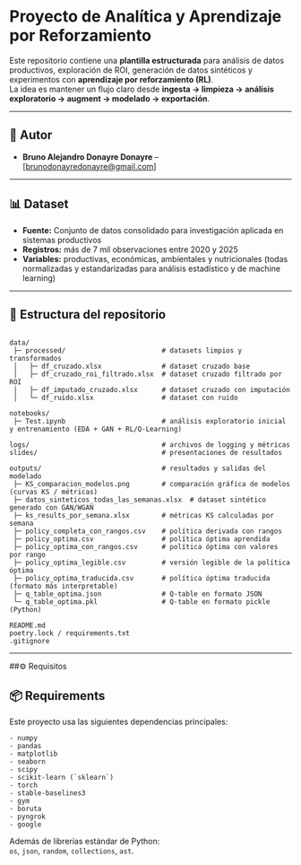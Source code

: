# Proyecto de Analítica y Aprendizaje por Reforzamiento

Este repositorio contiene una **plantilla estructurada** para análisis de datos productivos, exploración de ROI, generación de datos sintéticos y experimentos con **aprendizaje por reforzamiento (RL)**.  
La idea es mantener un flujo claro desde **ingesta → limpieza → análisis exploratorio → augment → modelado → exportación**.


---

## 👥 Autor
- **Bruno Alejandro Donayre Donayre** – [brunodonayredonayre@gmail.com] 

---

## 📊 Dataset
- **Fuente:** Conjunto de datos consolidado para investigación aplicada en sistemas productivos  
- **Registros:** más de 7 mil observaciones entre 2020 y 2025  
- **Variables:** productivas, económicas, ambientales y nutricionales (todas normalizadas y estandarizadas para análisis estadístico y de machine learning)  

---

## 📂 Estructura del repositorio

```

data/
 ├─ processed/                        # datasets limpios y transformados
 │   ├─ df_cruzado.xlsx               # dataset cruzado base
 │   ├─ df_cruzado_roi_filtrado.xlsx  # dataset cruzado filtrado por ROI
 │   ├─ df_imputado_cruzado.xlsx      # dataset cruzado con imputación
 │   └─ df_ruido.xlsx                 # dataset con ruido

notebooks/
 ├─ Test.ipynb                        # análisis exploratorio inicial y entrenamiento (EDA + GAN + RL/Q-Learning)

logs/                                 # archivos de logging y métricas
slides/                               # presentaciones de resultados

outputs/                              # resultados y salidas del modelado
 ├─ KS_comparacion_modelos.png        # comparación gráfica de modelos (curvas KS / métricas)
 ├─ datos_sinteticos_todas_las_semanas.xlsx  # dataset sintético generado con GAN/WGAN
 ├─ ks_results_por_semana.xlsx        # métricas KS calculadas por semana
 ├─ policy_completa_con_rangos.csv    # política derivada con rangos
 ├─ policy_optima.csv                 # política óptima aprendida
 ├─ policy_optima_con_rangos.csv      # política óptima con valores por rango
 ├─ policy_optima_legible.csv         # versión legible de la política óptima
 ├─ policy_optima_traducida.csv       # política óptima traducida (formato más interpretable)
 ├─ q_table_optima.json               # Q-table en formato JSON
 └─ q_table_optima.pkl                # Q-table en formato pickle (Python)

README.md
poetry.lock / requirements.txt
.gitignore

```

---

##⚙️ Requisitos

## 📦 Requirements

Este proyecto usa las siguientes dependencias principales:
```
- numpy  
- pandas  
- matplotlib  
- seaborn  
- scipy  
- scikit-learn (`sklearn`)  
- torch  
- stable-baselines3  
- gym  
- boruta  
- pyngrok  
- google  
```
Además de librerías estándar de Python:  
`os`, `json`, `random`, `collections`, `ast`.


